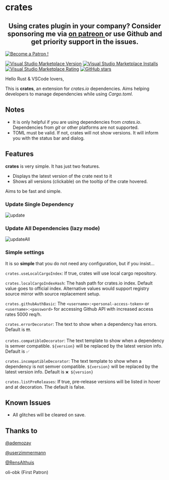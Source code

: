 # crates
<div align="center">
  <h2>Using crates plugin in your company? Consider sponsoring me via <a href="https://www.patreon.com/bePatron?u=11468905"> on patreon </a> or use Github and get priority support in the issues.</h2>
</div>

[![Become a Patron !](https://c5.patreon.com/external/logo/become_a_patron_button.png)](https://www.patreon.com/bePatron?u=11468905)

[![Visual Studio Marketplace Version](https://vsmarketplacebadge.apphb.com/version/serayuzgur.crates.svg)](https://vsmarketplacebadge.apphb.com/version/serayuzgur.crates.svg)
[![Visual Studio Marketplace Installs](https://vsmarketplacebadge.apphb.com/installs-short/serayuzgur.crates.svg)](https://vsmarketplacebadge.apphb.com/installs-short/serayuzgur.crates.svg)
[![Visual Studio Marketplace Rating](https://vsmarketplacebadge.apphb.com/rating-short/serayuzgur.crates.svg)](https://vsmarketplacebadge.apphb.com/rating-short/serayuzgur.crates.svg)
[![GitHub stars](https://img.shields.io/github/stars/serayuzgur/crates.svg)](https://github.com/serayuzgur/crates/stargazers)


Hello Rust & VSCode lovers,

This is **crates**, an extension for _crates.io_ dependencies. Aims helping developers to manage dependencies while using _Cargo.toml_.

## Notes

- It is only helpful if you are using dependencies from _crates.io_. Dependencies from _git_ or other platforms are not supported.
- TOML must be valid. If not, crates will not show versions. It will inform you with the status bar and dialog.

## Features

**crates** is very simple. It has just two features.

- Displays the latest version of the crate next to it
- Shows all versions (clickable) on the tooltip of the crate hovered.

Aims to be fast and simple.

### Update Single Dependency

![update](https://github.com/serayuzgur/crates/raw/master/update.gif)

### Update All Dependencies (lazy mode)

![updateAll](https://github.com/serayuzgur/crates/raw/master/updateAll.gif)

### Simple settings

It is so **simple** that you do not need any configuration, but if you insist...

`crates.useLocalCargoIndex`: If true, crates will use local cargo repository.

`crates.localCargoIndexHash`: The hash path for crates.io index. Default value goes to official index. Alternative values would support registry source mirror with source replacement setup.

`crates.githubAuthBasic`: The `<username>:<personal-access-token>` or `<username>:<password>` for accessing Github API with increased access rates 5000 req/h.

`crates.errorDecorator`: The text to show when a dependency has errors. Default is `❗️❗️❗`.

`crates.compatibleDecorator`: The text template to show when a dependency is semver compatible. `${version}` will be replaced by the latest version info. Default is `✅`

`crates.incompatibleDecorator`: The text template to show when a dependency is not semver compatible. `${version}` will be replaced by the latest version info. Default is `❌ ${version}`

`crates.listPreReleases`: If true, pre-release versions will be listed in hover and at decoration. The default is false.

## Known Issues

- All glitches will be cleared on save.

## Thanks to

[@ademozay](https://github.com/ademozay)

[@userzimmermann](https://github.com/userzimmermann)

[@RensAlthuis](https://github.com/RensAlthuis)

oli-obk (First Patron)
